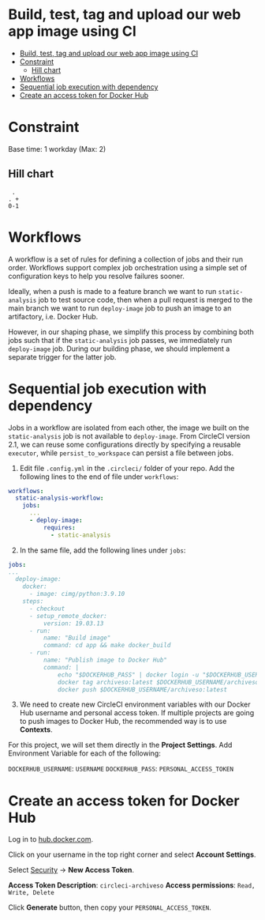 # Build, test, tag and upload our web app image using CI

<!-- TOC -->

- [Build, test, tag and upload our web app image using CI](#build-test-tag-and-upload-our-web-app-image-using-ci)
- [Constraint](#constraint)
  - [Hill chart](#hill-chart)
- [Workflows](#workflows)
- [Sequential job execution with dependency](#sequential-job-execution-with-dependency)
- [Create an access token for Docker Hub](#create-an-access-token-for-docker-hub)

<!-- /TOC -->

# Constraint

Base time: 1 workday (Max: 2)

## Hill chart
```
 .
. +
0-1
```

# Workflows

A workflow is a set of rules for defining a collection of jobs and their run order. Workflows support complex job orchestration using a simple set of configuration keys to help you resolve failures sooner.

Ideally, when a push is made to a feature branch we want to run `static-analysis` job to test source code, then when a pull request is merged to the main branch we want to run `deploy-image` job to push an image to an artifactory, i.e. Docker Hub.

However, in our shaping phase, we simplify this process by combining both jobs such that if the `static-analysis` job passes, we immediately run `deploy-image` job. During our building phase, we should implement a separate trigger for the latter job.

# Sequential job execution with dependency

Jobs in a workflow are isolated from each other, the image we built on the `static-analysis` job is not available to `deploy-image`. From CircleCI version 2.1, we can reuse some configurations directly by specifying a reusable `executor`, while `persist_to_workspace` can persist a file between jobs.

1. Edit file `.config.yml` in the `.circleci/` folder of your repo. Add the following lines to the end of file under `workflows`:

```yml
workflows:
  static-analysis-workflow:
    jobs:
      ...
      - deploy-image:
          requires:
            - static-analysis
```

2. In the same file, add the following lines under `jobs`:

```yml
jobs:
...
  deploy-image:
    docker:
      - image: cimg/python:3.9.10
    steps:
      - checkout
      - setup_remote_docker:
          version: 19.03.13
      - run:
          name: "Build image"
          command: cd app && make docker_build
      - run:
          name: "Publish image to Docker Hub"
          command: |
              echo "$DOCKERHUB_PASS" | docker login -u "$DOCKERHUB_USERNAME" --password-stdin
              docker tag archiveso:latest $DOCKERHUB_USERNAME/archiveso:latest
              docker push $DOCKERHUB_USERNAME/archiveso:latest
```

3. We need to create new CircleCI environment variables with our Docker Hub username and personal access token. If multiple projects are going to push images to Docker Hub, the recommended way is to use **Contexts**.

For this project, we will set them directly in the **Project Settings**. Add Environment Variable for each of the following:

`DOCKERHUB_USERNAME`: `USERNAME`
`DOCKERHUB_PASS`: `PERSONAL_ACCESS_TOKEN`

# Create an access token for Docker Hub

Log in to [hub.docker.com](https://hub.docker.com/).

Click on your username in the top right corner and select **Account Settings**.

Select [Security](https://hub.docker.com/settings/security) -> **New Access Token**.

**Access Token Description**: `circleci-archiveso`
**Access permissions**: `Read, Write, Delete`

Click **Generate** button, then copy your `PERSONAL_ACCESS_TOKEN`.